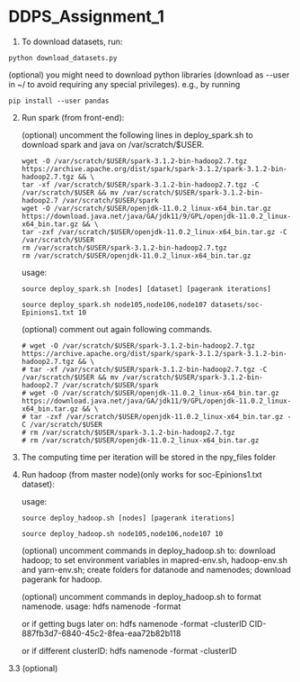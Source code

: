 # DDPS_Assignment_1


1. To download datasets, run:

```console
python download_datasets.py
```

(optional) you might need to download python libraries (download as --user in ~/ to avoid requiring any special privileges). e.g., by running 

```console
pip install --user pandas
```

2. Run spark (from front-end):

    (optional) uncomment the following lines in deploy_spark.sh to download spark and java on /var/scratch/$USER.
    ```console
    wget -O /var/scratch/$USER/spark-3.1.2-bin-hadoop2.7.tgz https://archive.apache.org/dist/spark/spark-3.1.2/spark-3.1.2-bin-hadoop2.7.tgz && \
    tar -xf /var/scratch/$USER/spark-3.1.2-bin-hadoop2.7.tgz -C /var/scratch/$USER && mv /var/scratch/$USER/spark-3.1.2-bin-hadoop2.7 /var/scratch/$USER/spark
    wget -O /var/scratch/$USER/openjdk-11.0.2_linux-x64_bin.tar.gz https://download.java.net/java/GA/jdk11/9/GPL/openjdk-11.0.2_linux-x64_bin.tar.gz && \
    tar -zxf /var/scratch/$USER/openjdk-11.0.2_linux-x64_bin.tar.gz -C /var/scratch/$USER
    rm /var/scratch/$USER/spark-3.1.2-bin-hadoop2.7.tgz
    rm /var/scratch/$USER/openjdk-11.0.2_linux-x64_bin.tar.gz
    ```

	usage: 
    
    ```console
    source deploy_spark.sh [nodes] [dataset] [pagerank iterations]
    ```

    ```console
    source deploy_spark.sh node105,node106,node107 datasets/soc-Epinions1.txt 10
    ```

    (optional) comment out again following commands.
    ```console
    # wget -O /var/scratch/$USER/spark-3.1.2-bin-hadoop2.7.tgz https://archive.apache.org/dist/spark/spark-3.1.2/spark-3.1.2-bin-hadoop2.7.tgz && \
    # tar -xf /var/scratch/$USER/spark-3.1.2-bin-hadoop2.7.tgz -C /var/scratch/$USER && mv /var/scratch/$USER/spark-3.1.2-bin-hadoop2.7 /var/scratch/$USER/spark
    # wget -O /var/scratch/$USER/openjdk-11.0.2_linux-x64_bin.tar.gz https://download.java.net/java/GA/jdk11/9/GPL/openjdk-11.0.2_linux-x64_bin.tar.gz && \
    # tar -zxf /var/scratch/$USER/openjdk-11.0.2_linux-x64_bin.tar.gz -C /var/scratch/$USER
    # rm /var/scratch/$USER/spark-3.1.2-bin-hadoop2.7.tgz
    # rm /var/scratch/$USER/openjdk-11.0.2_linux-x64_bin.tar.gz
    ```

2. The computing time per iteration will be stored in the npy_files folder

3. Run hadoop (from master node)(only works for soc-Epinions1.txt dataset):

    usage: 

    ```console 
    source deploy_hadoop.sh [nodes] [pagerank iterations]
    ```
    ```console
    source deploy_hadoop.sh node105,node106,node107 10
    ```

    (optional) uncomment commands in deploy_hadoop.sh to: download hadoop; to set environment variables in mapred-env.sh, hadoop-env.sh and yarn-env.sh; create folders for datanode and namenodes; download pagerank for hadoop.

    (optional) uncomment commands in deploy_hadoop.sh to format namenode.
    usage: hdfs namenode -format

    or if getting bugs later on: hdfs namenode -format -clusterID CID-887fb3d7-6840-45c2-8fea-eaa72b82b118

    or if different clusterID: hdfs namenode -format -clusterID <clusterID>

3.3 (optional) 
